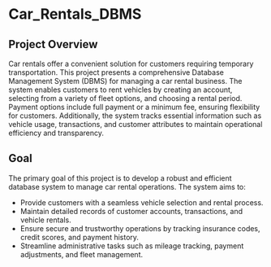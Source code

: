 # Car_Rentals_DBMS

## Project Overview
Car rentals offer a convenient solution for customers requiring temporary transportation. This project presents a comprehensive Database Management System (DBMS) for managing a car rental business. The system enables customers to rent vehicles by creating an account, selecting from a variety of fleet options, and choosing a rental period. Payment options include full payment or a minimum fee, ensuring flexibility for customers. Additionally, the system tracks essential information such as vehicle usage, transactions, and customer attributes to maintain operational efficiency and transparency.

## Goal
The primary goal of this project is to develop a robust and efficient database system to manage car rental operations. The system aims to:
- Provide customers with a seamless vehicle selection and rental process.
- Maintain detailed records of customer accounts, transactions, and vehicle rentals.
- Ensure secure and trustworthy operations by tracking insurance codes, credit scores, and payment history.
- Streamline administrative tasks such as mileage tracking, payment adjustments, and fleet management.
